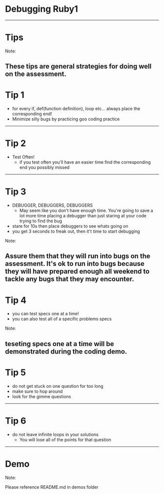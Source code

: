 # Debugging Ruby1
---
# Tips

Note:

These tips are general strategies for doing well on the assessment. 
---
# Tip 1
* for every if, def(function definition), loop etc... always place the corresponding end!
* Minimize silly bugs by practicing goo coding practice
---
# Tip 2
* Test Often! 
  * if you test often you'll have an easier time find the corresponding end you possibly missed
---
# Tip 3
* DEBUGGER, DEBUGGERS, DEBUGGERS
  * May seem like you don't have enough time. You're going to save a lot more time placing a debugger than just staring at your code trying to find the bug 
* stare for 10s then place debuggers to see whats going on 
* you get 3 seconds to freak out, then it't time to start debugging

Note: 

Assure them that they will run into bugs on the assessment. It's ok to run into bugs because they will have prepared enough all weekend to tackle any bugs that they may encounter. 
---
# Tip 4
* you can test specs one at a time!
* you can also test all of a specific problems specs

Note: 

teseting specs one at a time will be demonstrated during the coding demo.
---
# Tip 5 
* do not get stuck on one question for too long
* make sure to hop around 
* look for the gimme questions 
---
# Tip 6
* do not leave infinite loops in your solutions
  * You will lose all of the points for that question 
---
# Demo 

Note: 

Please reference README.md in demos folder


